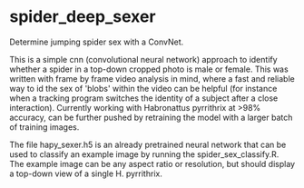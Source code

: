# spider_deep_sexer

Determine jumping spider sex with a ConvNet.

This is a simple cnn (convolutional neural network) approach to identify whether a spider in a top-down cropped photo is male or female. This was written with frame by frame video analysis in mind, where a fast and reliable way to id the sex of 'blobs' within the video can be helpful (for instance when a tracking program switches the identity of a subject after a close interaction). Currently working with Habronattus pyrrithrix at >98% accuracy, can be further pushed by retraining the model with a larger batch of training images.

The file hapy_sexer.h5 is an already pretrained neural network that can be used to classify an example image by running the spider_sex_classify.R. The example image can be any aspect ratio or resolution, but should display a top-down view of a single H. pyrrithrix.
